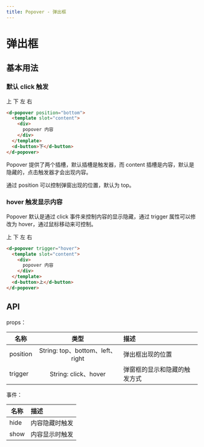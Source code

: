 ```yaml
---
title: Popover - 弹出框
---
```


# 弹出框

## 基本用法

### 默认 click 触发
<wrapper>
  <d-popover>
    <template slot="content">
      <div>
        popover 内容
      </div>
    </template>
    <d-button>上</d-button>
  </d-popover>
  <d-popover position="bottom">
    <template slot="content">
      <div>
        popover 内容
      </div>
    </template>
    <d-button>下</d-button>
  </d-popover>
  <d-popover position="left">
    <template slot="content">
      <div>
        popover 内容
      </div>
    </template>
    <d-button>左</d-button>
  </d-popover>
  <d-popover position="right">
    <template slot="content">
      <div>
        popover 内容
      </div>
    </template>
    <d-button>右</d-button>
  </d-popover>
</wrapper>

```html
<d-popover position="bottom">
  <template slot="content">
    <div>
      popover 内容
    </div>
  </template>
  <d-button>下</d-button>
</d-popover>
```

Popover 提供了两个插槽，默认插槽是触发器，而 content 插槽是内容，默认是隐藏的，点击触发器才会出现内容。

通过 position 可以控制弹窗出现的位置，默认为 top。

### hover 触发显示内容

Popover 默认是通过 click 事件来控制内容的显示隐藏，通过 trigger 属性可以修改为 hover，通过鼠标移动来可控制。

<wrapper>
  <d-popover trigger="hover">
    <template slot="content">
      <div>
        popover 内容
      </div>
    </template>
    <d-button>上</d-button>
  </d-popover>
  <d-popover trigger="hover" position="bottom">
    <template slot="content">
      <div>
        popover 内容
      </div>
    </template>
    <d-button>下</d-button>
  </d-popover>
  <d-popover trigger="hover" position="left">
    <template slot="content">
      <div>
        popover 内容
      </div>
    </template>
    <d-button>左</d-button>
  </d-popover>
  <d-popover trigger="hover" position="right">
    <template slot="content">
      <div>
        popover 内容
      </div>
    </template>
    <d-button>右</d-button>
  </d-popover>
</wrapper>

```html
<d-popover trigger="hover">
  <template slot="content">
    <div>
      popover 内容
    </div>
  </template>
  <d-button>上</d-button>
</d-popover>
```

## API

props：

| 名称     |               类型               | 描述                         |
| -------- | :------------------------------: | :--------------------------- |
| position | String: top、bottom、left、right | 弹出框出现的位置             |
| trigger  |       String: click、hover       | 弹窗框的显示和隐藏的触发方式 |

事件：

| 名称 | 描述           |
| ---- | :------------- |
| hide | 内容隐藏时触发 |
| show | 内容显示时触发 |
